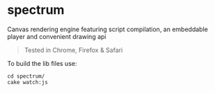 spectrum
========

Canvas rendering engine featuring script compilation, an embeddable player and convenient drawing api

> Tested in Chrome, Firefox & Safari

To build the lib files use: 
```
cd spectrum/
cake watch:js
```
